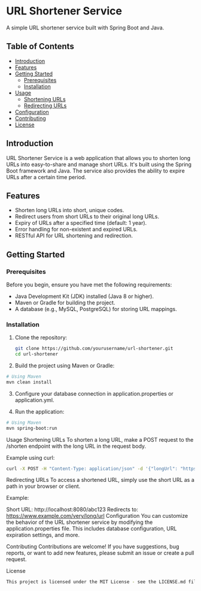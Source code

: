# URL Shortener Service

A simple URL shortener service built with Spring Boot and Java.

## Table of Contents

- [Introduction](#introduction)
- [Features](#features)
- [Getting Started](#getting-started)
  - [Prerequisites](#prerequisites)
  - [Installation](#installation)
- [Usage](#usage)
  - [Shortening URLs](#shortening-urls)
  - [Redirecting URLs](#redirecting-urls)
- [Configuration](#configuration)
- [Contributing](#contributing)
- [License](#license)

## Introduction

URL Shortener Service is a web application that allows you to shorten long URLs into easy-to-share and manage short URLs. It's built using the Spring Boot framework and Java. The service also provides the ability to expire URLs after a certain time period.

## Features

- Shorten long URLs into short, unique codes.
- Redirect users from short URLs to their original long URLs.
- Expiry of URLs after a specified time (default: 1 year).
- Error handling for non-existent and expired URLs.
- RESTful API for URL shortening and redirection.

## Getting Started

### Prerequisites

Before you begin, ensure you have met the following requirements:

- Java Development Kit (JDK) installed (Java 8 or higher).
- Maven or Gradle for building the project.
- A database (e.g., MySQL, PostgreSQL) for storing URL mappings.

### Installation

1. Clone the repository:

   ```bash
   git clone https://github.com/yourusername/url-shortener.git
   cd url-shortener
2. Build the project using Maven or Gradle:

  ```bash
  # Using Maven
  mvn clean install
  ```

3. Configure your database connection in application.properties or application.yml.

4. Run the application:

  ```bash
  # Using Maven
  mvn spring-boot:run
  ```

Usage
Shortening URLs
To shorten a long URL, make a POST request to the /shorten endpoint with the long URL in the request body.

Example using curl:

  ```bash
  curl -X POST -H "Content-Type: application/json" -d '{"longUrl": "https://www.example.com/very/long/url"}' http://localhost:8080/shorten
  ```
Redirecting URLs
To access a shortened URL, simply use the short URL as a path in your browser or client.

Example:

Short URL: http://localhost:8080/abc123
Redirects to: https://www.example.com/very/long/url
Configuration
You can customize the behavior of the URL shortener service by modifying the application.properties file. This includes database configuration, URL expiration settings, and more.

Contributing
Contributions are welcome! If you have suggestions, bug reports, or want to add new features, please submit an issue or create a pull request.

License

```bash
This project is licensed under the MIT License - see the LICENSE.md file for details.



